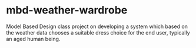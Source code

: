 mbd-weather-wardrobe
====================

Model Based Design class project on developing a system which based on the weather data chooses a suitable dress choice for the end user, typically an aged human being.
